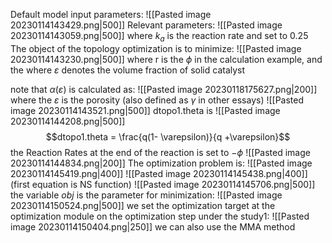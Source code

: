 Default model input parameters: 
![[Pasted image 20230114143429.png|500]]
Relevant parameters: 
![[Pasted image 20230114143059.png|500]]
where $k_a$ is the reaction rate and set to 0.25
The object of the topology optimization is to minimize: 
![[Pasted image 20230114143230.png|500]]
where r is the $\phi$ in  the calculation example, and the 
where $\varepsilon$ denotes the volume fraction of solid catalyst

note that $\alpha(\varepsilon)$ is calculated  as: 
![[Pasted image 20230118175627.png|200]]
where the $\varepsilon$ is the porosity (also defined as $\gamma$ in other essays)
![[Pasted image 20230114143521.png|500]]
dtopo1.theta is
![[Pasted image 20230114144208.png|500]]
$$dtopo1.theta = \frac{q(1- \varepsilon)}{q +\varepsilon}$$
the Reaction Rates at the end of the reaction is set to $-\phi$
![[Pasted image 20230114144834.png|200]]
The optimization problem is: 
![[Pasted image 20230114145419.png|400]]
![[Pasted image 20230114145438.png|400]]
(first equation is NS function)
![[Pasted image 20230114145706.png|500]]
the variable $obj$ is  the parameter for minimization: 
![[Pasted image 20230114150524.png|500]]
we set  the optimization target at the optimization module on the optimization step under the study1:
![[Pasted image 20230114150404.png|250]]
we can also use the MMA method 

